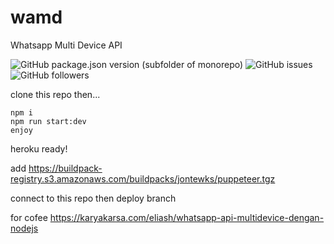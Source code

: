 # wamd
Whatsapp Multi Device API

![GitHub package.json version (subfolder of monorepo)](https://img.shields.io/github/package-json/v/eliash9/wamd) ![GitHub issues](https://img.shields.io/github/issues/eliash9/wamd) ![GitHub followers](https://img.shields.io/github/followers/eliash9?style=social)

clone this repo then... 
```
npm i
npm run start:dev
enjoy
```
heroku ready! 

add https://buildpack-registry.s3.amazonaws.com/buildpacks/jontewks/puppeteer.tgz

connect to this repo then deploy branch



for cofee
https://karyakarsa.com/eliash/whatsapp-api-multidevice-dengan-nodejs
